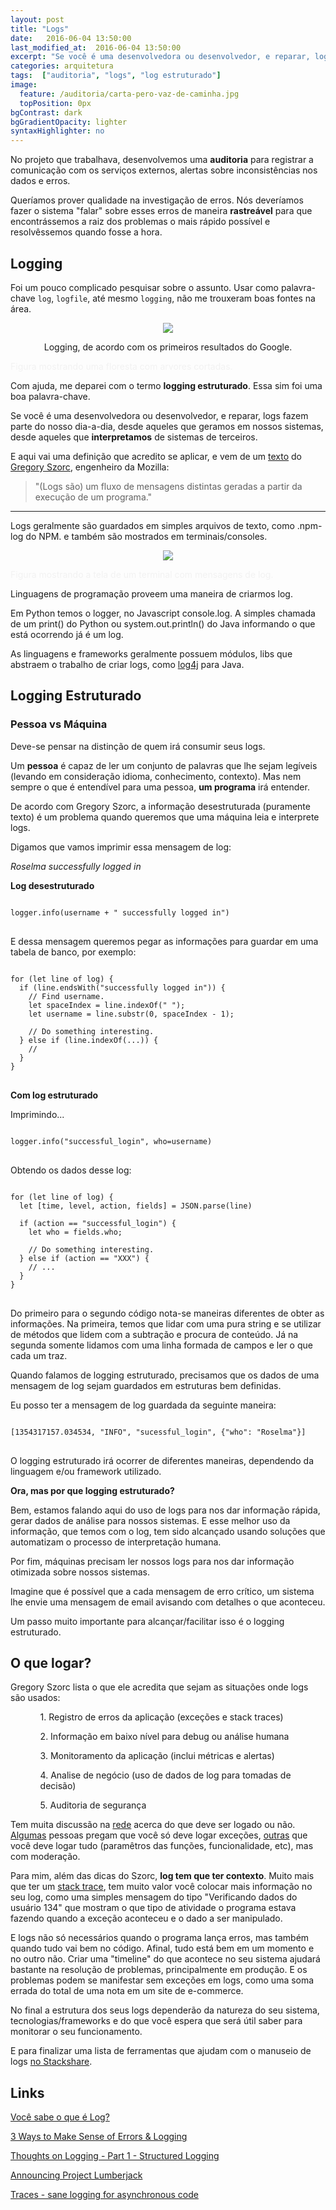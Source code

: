 ```yaml
---
layout: post
title: "Logs"
date:   2016-06-04 13:50:00
last_modified_at:  2016-06-04 13:50:00
excerpt: "Se você é uma desenvolvedora ou desenvolvedor, e reparar, logs fazem parte do nosso dia-a-dia, desde aqueles que geramos em nossos sistemas, desde aqueles que **interpretamos** de sistemas de terceiros."
categories: arquitetura
tags:  ["auditoria", "logs", "log estruturado"]
image:
  feature: /auditoria/carta-pero-vaz-de-caminha.jpg
  topPosition: 0px
bgContrast: dark
bgGradientOpacity: lighter
syntaxHighlighter: no
---
```


No projeto que trabalhava, desenvolvemos uma **auditoria** para registrar a comunicação com os serviços externos, alertas sobre inconsistências nos dados e erros.

Queríamos prover qualidade na investigação de erros. Nós deveríamos fazer o sistema "falar" sobre esses erros de maneira **rastreável** para que encontrássemos a raiz dos problemas o mais rápido possível e resolvêssemos quando fosse a hora.


## Logging

Foi um pouco complicado pesquisar sobre o assunto. Usar como palavra-chave `log`, `logfile`, até mesmo `logging`, não me trouxeram boas fontes na área.

<div align="center" class="img img--fullContainer">
  <img src="/assets/images/auditoria/logging-arvore.jpg"/>
  <p style="font-size: 14px; text-align: center;">Logging, de acordo com os primeiros resultados do Google.</p>
</div>
<p style="color: #f2f2f2">Figura mostrando uma floresta com arvores cortadas.</p>

Com ajuda, me deparei com o termo **logging estruturado**. Essa sim foi uma boa palavra-chave.

Se você é uma desenvolvedora ou desenvolvedor, e reparar, logs fazem parte do nosso dia-a-dia, desde aqueles que geramos em nossos sistemas, desde aqueles que **interpretamos** de sistemas de terceiros.

E aqui vai uma definição que acredito se aplicar, e vem de um [texto](http://gregoryszorc.com/blog/category/logging/) do [Gregory Szorc](http://gregoryszorc.com/resume.pdf ), engenheiro da Mozilla:

> "(Logs são) um fluxo de mensagens distintas geradas a partir da execução de um programa."

---------
Logs geralmente são guardados em simples arquivos de texto, como .npm-log do NPM.
e também são mostrados em terminais/consoles.
<div align="center" class="img img--fullContainer">
  <img src="/assets/images/auditoria/example.png"/>
</div>
<p style="color: #f2f2f2">Figura mostrando a tela de um terminal com mensagens de log.</p>

Linguagens de programação proveem uma maneira de criarmos log.

Em Python temos o logger, no Javascript console.log. A simples chamada de um print() do Python ou system.out.println() do Java informando o que está ocorrendo já é um log.

As linguagens e frameworks geralmente possuem módulos, libs que abstraem o trabalho de criar logs, como [log4j](http://logging.apache.org/log4j/2.x/manual/index.html) para Java.

## Logging Estruturado

### Pessoa vs Máquina

Deve-se pensar na distinção de quem irá consumir seus logs.

Um <b>pessoa</b> é capaz de ler um conjunto de palavras que lhe sejam legíveis (levando em consideração idioma, conhecimento, contexto). Mas nem sempre o que é entendível para uma pessoa, <b>um programa</b> irá entender.

De acordo com Gregory Szorc, a informação desestruturada (puramente texto) é um problema quando queremos que uma máquina leia e interprete logs.

Digamos que vamos imprimir essa mensagem de log:

<i>Roselma successfully logged in</i>

<b>Log desestruturado</b>

<pre>
<code>
logger.info(username + " successfully logged in")
</code>
</pre>

E dessa mensagem queremos pegar as informações para guardar em uma tabela de banco, por exemplo:

<pre>
<code>
for (let line of log) {
  if (line.endsWith("successfully logged in")) {
    // Find username.
    let spaceIndex = line.indexOf(" ");
    let username = line.substr(0, spaceIndex - 1);

    // Do something interesting.
  } else if (line.indexOf(...)) {
    //
  }
}
</code>
</pre>

<b>Com log estruturado</b>

Imprimindo...
<pre>
<code>
logger.info("successful_login", who=username)
</code>
</pre>

Obtendo os dados desse log:

<pre>
<code>
for (let line of log) {
  let [time, level, action, fields] = JSON.parse(line)

  if (action == "successful_login") {
    let who = fields.who;

    // Do something interesting.
  } else if (action == "XXX") {
    // ...
  }
}
</code>
</pre>

Do primeiro para o segundo código nota-se maneiras diferentes de obter as informações. Na primeira, temos que lidar com uma pura string e se utilizar de métodos que lidem com a subtração e procura de conteúdo. Já na segunda somente lidamos com uma linha formada de campos e ler o que cada um traz.

Quando falamos de logging estruturado, precisamos que os dados de uma mensagem de log sejam guardados em estruturas bem definidas. 

Eu posso ter a mensagem de log guardada da seguinte maneira:

<pre>
<code>
[1354317157.034534, "INFO", "sucessful_login", {"who": "Roselma"}]
</code>
</pre>

O logging estruturado irá ocorrer de diferentes maneiras, dependendo da linguagem e/ou framework utilizado.

<b>Ora, mas por que logging estruturado?</b>

Bem, estamos falando aqui do uso de logs para nos dar informação rápida, gerar dados de análise para nossos sistemas. E esse melhor uso da informação, que temos com o log, tem sido alcançado usando soluções que automatizam o processo de interpretação humana.

Por fim, máquinas precisam ler nossos logs para nos dar informação otimizada sobre nossos sistemas.

Imagine que é possível que a cada mensagem de erro crítico, um sistema lhe envie uma mensagem de email avisando com detalhes o que aconteceu.

Um passo muito importante para alcançar/facilitar isso é o logging estruturado.

## O que logar?

Gregory Szorc lista o que ele acredita que sejam as situações onde logs são usados:

<ol>
  <ul>1. Registro de erros da aplicação (exceções e stack traces)</ul>
  <ul>2. Informação em baixo nível para debug ou análise humana</ul>
  <ul>3. Monitoramento da aplicação (inclui métricas e alertas)</ul>
  <ul>4. Analise de negócio (uso de dados de log para tomadas de decisão)</ul>
  <ul>5. Auditoria de segurança</ul>
</ol>

Tem muita discussão na [rede](https://www.google.com.br/webhp?sourceid=chrome-instant&rlz=1C5CHFA_enBR606BR606&ion=1&espv=2&ie=UTF-8#q=logging%20lot%20of%20code) acerca do que deve ser logado ou não. [Algumas](https://blog.codinghorror.com/the-problem-with-logging/) pessoas pregam que você só deve logar exceções, [outras](http://stackify.com/smarter-errors-logs-putting-data-work-2/) que você deve logar tudo (paramêtros das funções, funcionalidade, etc), mas com moderação.

Para mim, além das dicas do Szorc, **log tem que ter contexto**. Muito mais que ter um [stack trace](http://stackoverflow.com/a/3988794), tem muito valor você colocar mais informação no seu log, como uma simples mensagem do tipo "Verificando dados do usuário 134" que mostram o que tipo de atividade o programa estava fazendo quando a exceção aconteceu e o dado a ser manipulado. 

E logs não só necessários quando o programa lança erros, mas também quando tudo vai bem no código. Afinal, tudo está bem em um momento e no outro não. Criar uma "timeline" do que acontece no seu sistema ajudará bastante na resolução de problemas, principalmente em produção. E os problemas podem se manifestar sem exceções em logs, como uma soma errada do total de uma nota em um site de e-commerce.

No final a estrutura dos seus logs dependerão da natureza do seu sistema, tecnologias/frameworks e do que você espera que será útil saber para monitorar o seu funcionamento.


E para finalizar uma lista de ferramentas que ajudam com o manuseio de logs [no Stackshare](http://stackshare.io/search/q=logging).

## Links

[Você sabe o que é Log?](http://www.tiagomatos.com/blog/voce-sabe-o-que-e-log)

[3 Ways to Make Sense of Errors & Logging](http://stackify.com/3-ways-make-sense-errors-logging/)

[Thoughts on Logging - Part 1 - Structured Logging](http://gregoryszorc.com/blog/category/logging/)

[Announcing Project Lumberjack](http://blog.gerhards.net/2012/02/announcing-project-lumberjack.html)

[Traces - sane logging for asynchronous code](http://petercipov.com/traces-sane-logging-in-async/)
